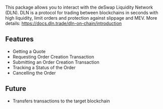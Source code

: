 This package allows you to interact with the deSwap Liquidity Network (DLN). DLN is a protocol for trading between blockchains in seconds with high liquidity, limit orders and protection against slippage and MEV. More details: https://docs.dln.trade/dln-on-chain/introduction

## Features

- Getting a Quote
- Requesting Order Creation Transaction
- Submitting an Order Creation Transaction
- Tracking a Status of the Order
- Cancelling the Order


## Future

- Transfers transactions to the target blockchain

